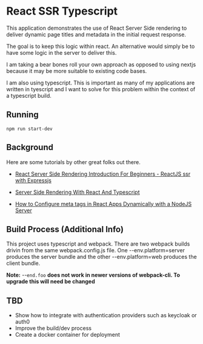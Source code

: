 React SSR Typescript
=================

This application demonstrates the use of React Server Side rendering to deliver dynamic page titles and metadata in the
initial request response.

The goal is to keep this logic within react. An alternative would simply be to have some logic in the server to deliver
this.

I am taking a bear bones roll your own approach as opposed to using nextjs because it may be more suitable to existing
code bases.

I am also using typescript. This is important as many of my applications are written in tyescript and I want to solve for this problem within the context of a typescript build.

## Running

`npm run start-dev`

## Background

Here are some tutorials by other great folks out there.

* [React Server Side Rendering Introduction For Beginners - ReactJS ssr with Expressjs](https://youtu.be/NwyQONeqRXA)
 
* [Server Side Rendering With React And Typescript](https://medium.com/atticus-engineering/server-side-rendering-with-react-and-typescript-8cebb4400b3c)

* [How to Configure meta tags in React Apps Dynamically with a NodeJS Server](https://dillionmegida.com/p/how-to-configure-meta-tags-in-react-app-dynamically/) 
 
## Build Process (Additional Info)

This project uses typescript and webpack. There are two webpack builds drivin from the same
webpack.config.js file. One --env.platform=server produces the server bundle and the other --env.platform=web produces
the client bundle.

**Note:** --`end.foo` **does not work in newer versions of webpack-cli. To upgrade this will need be changed**

## TBD

* Show how to integrate with authentication providers such as keycloak or auth0
* Improve the build/dev process
* Create a docker container for deployment




